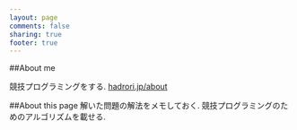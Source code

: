```yaml
---
layout: page
comments: false
sharing: true
footer: true
---
```


##About me

競技プログラミングをする.
[hadrori.jp/about](http://hadrori.jp/about)

##About this page
解いた問題の解法をメモしておく.
競技プログラミングのためのアルゴリズムを載せる.
